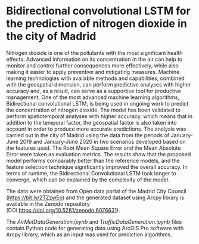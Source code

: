 # Bidirectional convolutional LSTM for the prediction of nitrogen dioxide in the city of Madrid

Nitrogen dioxide is one of the pollutants with the most significant health effects. Advanced information on its concentration in the air can help to monitor and control further consequences more effectively, while also making it easier to apply preventive and mitigating measures. Machine learning technologies with available methods and capabilities, combined with the geospatial dimension, can perform predictive analyses with higher accuracy and, as a result, can serve as a supportive tool for productive management. One of the most advanced machine learning algorithms, Bidirectional convolutional LSTM, is being used in ongoing work to predict the concentration of nitrogen dioxide. The model has been validated to perform spatiotemporal analyses with higher accuracy, which means that in addition to the temporal factor, the geospatial factor is also taken into account in order to produce more accurate predictions. The analysis was carried out in the city of Madrid using the data from the periods of January-June 2019 and January-June 2020 in two scenarios developed based on the features used. The  Root Mean Square Error and the Mean Absolute Error were taken as evaluation metrics. The results show that the proposed model performs comparably better than the reference models, and the feature selection technique significantly improved the overall accuracy. In terms of runtime, the Bidirectional Convolutional LSTM took longer to converge, which can be explained by the complexity of the model.


The data were obtained from Open data portal of the Madrid City Council (https://bit.ly/2TZzwEo) and the generated dataset using Arcpy library is available in the Zenodo repository (DOI:https://doi.org/10.5281/zenodo.6076631).

The _AirMetDataGeneration.ipynb_ and _TrafficDataGeneration.ipynb_ files contain Python code for generating data using ArcGIS Pro software with Arcpy library, which as an input was used for prediction algorithms. 




